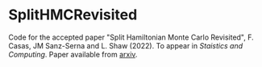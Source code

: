 # SplitHMCRevisited

Code for the accepted paper "Split Hamiltonian Monte Carlo Revisited", F. Casas, JM Sanz-Serna and L. Shaw (2022). To appear in <em>Staistics and Computing</em>. Paper available from [arxiv](https://arxiv.org/abs/2207.07516). 
